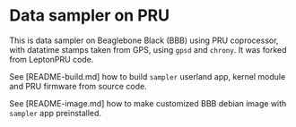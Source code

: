 # Data sampler on PRU

This is data sampler on Beaglebone Black (BBB) using PRU coprocessor, with datatime stamps taken from GPS, using `gpsd` and `chrony`. It was forked from LeptonPRU code.

See [README-build.md] how to build `sampler` userland app, kernel module and PRU firmware from source code.

See [README-image.md] how to make customized BBB debian image with `sampler` app preinstalled.

